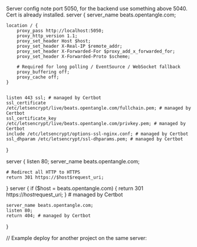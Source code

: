 Server config note port 5050, for the backend use something above 5040. Cert is already installed. 
server {
    server_name beats.opentangle.com;

    location / {
        proxy_pass http://localhost:5050;
        proxy_http_version 1.1;
        proxy_set_header Host $host;
        proxy_set_header X-Real-IP $remote_addr;
        proxy_set_header X-Forwarded-For $proxy_add_x_forwarded_for;
        proxy_set_header X-Forwarded-Proto $scheme;

        # Required for long polling / EventSource / WebSocket fallback
        proxy_buffering off;
        proxy_cache off;
    }


    listen 443 ssl; # managed by Certbot
    ssl_certificate /etc/letsencrypt/live/beats.opentangle.com/fullchain.pem; # managed by Certbot
    ssl_certificate_key /etc/letsencrypt/live/beats.opentangle.com/privkey.pem; # managed by Certbot
    include /etc/letsencrypt/options-ssl-nginx.conf; # managed by Certbot
    ssl_dhparam /etc/letsencrypt/ssl-dhparams.pem; # managed by Certbot

}

server {
    listen 80;
    server_name beats.opentangle.com;

    # Redirect all HTTP to HTTPS
    return 301 https://$host$request_uri;
}
server {
    if ($host = beats.opentangle.com) {
        return 301 https://$host$request_uri;
    } # managed by Certbot


    server_name beats.opentangle.com;
    listen 80;
    return 404; # managed by Certbot


}

// Example deploy for another project on the same server:
